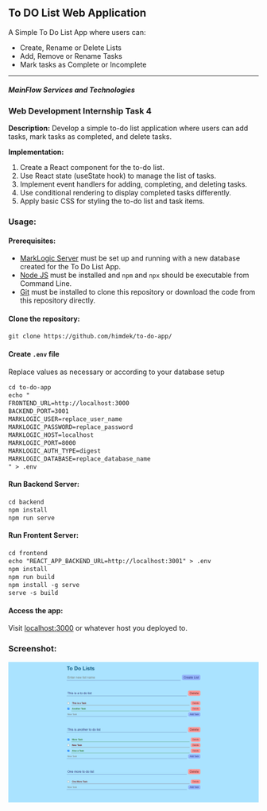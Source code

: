 ## To DO List Web Application

A Simple To Do List App where users can:
* Create, Rename or Delete Lists
* Add, Remove or Rename Tasks
* Mark tasks as Complete or Incomplete

---
##### **MainFlow Services and Technologies**
###  Web Development Internship Task 4

**Description:** Develop a simple to-do list
application where users can add tasks, mark tasks
as completed, and delete tasks.

**Implementation:**
1. Create a React component for the to-do list.
2. Use React state (useState hook) to manage the list of
tasks.
3. Implement event handlers for adding, completing, and
deleting tasks.
4. Use conditional rendering to display completed tasks
differently.
5. Apply basic CSS for styling the to-do list and task items.

### Usage:

#### Prerequisites:
* [MarkLogic Server](https://developer.marklogic.com/products/marklogic-server) must be set up and running with a new database created for the To Do List App.
* [Node JS](https://nodejs.org/) must be installed and `npm` and `npx` should be executable from Command Line.
* [Git](https://git-scm.com/downloads) must be installed to clone this repository or download the code from this repository directly.


#### Clone the repository:
```
git clone https://github.com/himdek/to-do-app/
```

#### Create `.env` file
Replace values as necessary or according to your database setup
```
cd to-do-app
echo "
FRONTEND_URL=http://localhost:3000
BACKEND_PORT=3001
MARKLOGIC_USER=replace_user_name
MARKLOGIC_PASSWORD=replace_password
MARKLOGIC_HOST=localhost
MARKLOGIC_PORT=8000
MARKLOGIC_AUTH_TYPE=digest
MARKLOGIC_DATABASE=replace_database_name
" > .env
```


#### Run Backend Server:
```
cd backend
npm install
npm run serve
```

#### Run Frontent Server:
```
cd frontend
echo "REACT_APP_BACKEND_URL=http://localhost:3001" > .env
npm install
npm run build
npm install -g serve
serve -s build
```

#### Access the app:
Visit [localhost:3000](http://localhost:3000) or whatever host you deployed to.

### Screenshot:
![sc](./assets/sc.png)